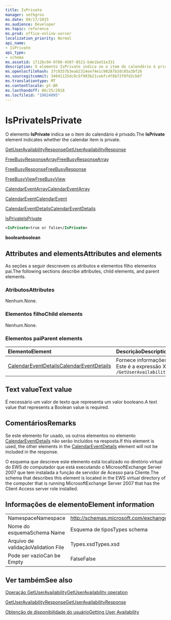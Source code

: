 ```yaml
---
title: IsPrivate
manager: sethgros
ms.date: 09/17/2015
ms.audience: Developer
ms.topic: reference
ms.prod: office-online-server
localization_priority: Normal
api_name:
- IsPrivate
api_type:
- schema
ms.assetid: 1712bc94-9789-4507-8521-bde1be51e331
description: O elemento IsPrivate indica se o item do calendário é privado.
ms.openlocfilehash: 37c0357b3eab2314ee74e1c98287b3dc05a3bf26
ms.sourcegitcommit: 34041125dc8c5f993b21cebfc4f8b72f0fd2cb6f
ms.translationtype: MT
ms.contentlocale: pt-BR
ms.lasthandoff: 06/25/2018
ms.locfileid: "19824095"
---
```

# <a name="isprivate"></a><span data-ttu-id="b4be6-103">IsPrivate</span><span class="sxs-lookup"><span data-stu-id="b4be6-103">IsPrivate</span></span>

<span data-ttu-id="b4be6-104">O elemento **IsPrivate** indica se o item do calendário é privado.</span><span class="sxs-lookup"><span data-stu-id="b4be6-104">The **IsPrivate** element indicates whether the calendar item is private.</span></span> 
  
[<span data-ttu-id="b4be6-105">GetUserAvailabilityResponse</span><span class="sxs-lookup"><span data-stu-id="b4be6-105">GetUserAvailabilityResponse</span></span>](getuseravailabilityresponse.md)
  
[<span data-ttu-id="b4be6-106">FreeBusyResponseArray</span><span class="sxs-lookup"><span data-stu-id="b4be6-106">FreeBusyResponseArray</span></span>](freebusyresponsearray.md)
  
[<span data-ttu-id="b4be6-107">FreeBusyResponse</span><span class="sxs-lookup"><span data-stu-id="b4be6-107">FreeBusyResponse</span></span>](freebusyresponse.md)
  
[<span data-ttu-id="b4be6-108">FreeBusyView</span><span class="sxs-lookup"><span data-stu-id="b4be6-108">FreeBusyView</span></span>](freebusyview.md)
  
[<span data-ttu-id="b4be6-109">CalendarEventArray</span><span class="sxs-lookup"><span data-stu-id="b4be6-109">CalendarEventArray</span></span>](calendareventarray.md)
  
[<span data-ttu-id="b4be6-110">CalendarEvent</span><span class="sxs-lookup"><span data-stu-id="b4be6-110">CalendarEvent</span></span>](calendarevent.md)
  
[<span data-ttu-id="b4be6-111">CalendarEventDetails</span><span class="sxs-lookup"><span data-stu-id="b4be6-111">CalendarEventDetails</span></span>](calendareventdetails.md)
  
[<span data-ttu-id="b4be6-112">IsPrivate</span><span class="sxs-lookup"><span data-stu-id="b4be6-112">IsPrivate</span></span>](isprivate.md)
  
```xml
<IsPrivate>true or false</IsPrivate>
```

 <span data-ttu-id="b4be6-113">**boolean**</span><span class="sxs-lookup"><span data-stu-id="b4be6-113">**boolean**</span></span>
## <a name="attributes-and-elements"></a><span data-ttu-id="b4be6-114">Attributes and elements</span><span class="sxs-lookup"><span data-stu-id="b4be6-114">Attributes and elements</span></span>

<span data-ttu-id="b4be6-115">As seções a seguir descrevem os atributos e elementos filho elementos pai.</span><span class="sxs-lookup"><span data-stu-id="b4be6-115">The following sections describe attributes, child elements, and parent elements.</span></span>
  
### <a name="attributes"></a><span data-ttu-id="b4be6-116">Atributos</span><span class="sxs-lookup"><span data-stu-id="b4be6-116">Attributes</span></span>

<span data-ttu-id="b4be6-117">Nenhum.</span><span class="sxs-lookup"><span data-stu-id="b4be6-117">None.</span></span>
  
### <a name="child-elements"></a><span data-ttu-id="b4be6-118">Elementos filho</span><span class="sxs-lookup"><span data-stu-id="b4be6-118">Child elements</span></span>

<span data-ttu-id="b4be6-119">Nenhum.</span><span class="sxs-lookup"><span data-stu-id="b4be6-119">None.</span></span>
  
### <a name="parent-elements"></a><span data-ttu-id="b4be6-120">Elementos pai</span><span class="sxs-lookup"><span data-stu-id="b4be6-120">Parent elements</span></span>

|<span data-ttu-id="b4be6-121">**Elemento**</span><span class="sxs-lookup"><span data-stu-id="b4be6-121">**Element**</span></span>|<span data-ttu-id="b4be6-122">**Descrição**</span><span class="sxs-lookup"><span data-stu-id="b4be6-122">**Description**</span></span>|
|:-----|:-----|
|[<span data-ttu-id="b4be6-123">CalendarEventDetails</span><span class="sxs-lookup"><span data-stu-id="b4be6-123">CalendarEventDetails</span></span>](calendareventdetails.md) <br/> |<span data-ttu-id="b4be6-124">Fornece informações adicionais sobre um evento de calendário.</span><span class="sxs-lookup"><span data-stu-id="b4be6-124">Provides additional information about a calendar event.</span></span>  <br/> <span data-ttu-id="b4be6-125">Este é a expressão XPath para esse elemento:</span><span class="sxs-lookup"><span data-stu-id="b4be6-125">The following is the XPath expression to this element:</span></span>  <br/>  `/GetUserAvailabilityResponse/FreeBusyResponseArray/FreeBusyResponse/FreeBusyView/CalendarEventArray/CalendarEvent[i]/CalendarEventDetails` <br/> |
   
## <a name="text-value"></a><span data-ttu-id="b4be6-126">Text value</span><span class="sxs-lookup"><span data-stu-id="b4be6-126">Text value</span></span>

<span data-ttu-id="b4be6-127">É necessário um valor de texto que representa um valor booleano.</span><span class="sxs-lookup"><span data-stu-id="b4be6-127">A text value that represents a Boolean value is required.</span></span>
  
## <a name="remarks"></a><span data-ttu-id="b4be6-128">Comentários</span><span class="sxs-lookup"><span data-stu-id="b4be6-128">Remarks</span></span>

<span data-ttu-id="b4be6-129">Se este elemento for usado, os outros elementos no elemento [CalendarEventDetails](calendareventdetails.md) não serão incluídos na resposta.</span><span class="sxs-lookup"><span data-stu-id="b4be6-129">If this element is used, the other elements in the [CalendarEventDetails](calendareventdetails.md) element will not be included in the response.</span></span> 
  
<span data-ttu-id="b4be6-130">O esquema que descreve este elemento está localizado no diretório virtual do EWS do computador que está executando o MicrosoftExchange Server 2007 que tem instalada a função de servidor de Acesso para Cliente.</span><span class="sxs-lookup"><span data-stu-id="b4be6-130">The schema that describes this element is located in the EWS virtual directory of the computer that is running MicrosoftExchange Server 2007 that has the Client Access server role installed.</span></span>
  
## <a name="element-information"></a><span data-ttu-id="b4be6-131">Informações de elemento</span><span class="sxs-lookup"><span data-stu-id="b4be6-131">Element information</span></span>

|||
|:-----|:-----|
|<span data-ttu-id="b4be6-132">Namespace</span><span class="sxs-lookup"><span data-stu-id="b4be6-132">Namespace</span></span>  <br/> |http://schemas.microsoft.com/exchange/services/2006/types  <br/> |
|<span data-ttu-id="b4be6-133">Nome do esquema</span><span class="sxs-lookup"><span data-stu-id="b4be6-133">Schema Name</span></span>  <br/> |<span data-ttu-id="b4be6-134">Esquema de tipos</span><span class="sxs-lookup"><span data-stu-id="b4be6-134">Types schema</span></span>  <br/> |
|<span data-ttu-id="b4be6-135">Arquivo de validação</span><span class="sxs-lookup"><span data-stu-id="b4be6-135">Validation File</span></span>  <br/> |<span data-ttu-id="b4be6-136">Types.xsd</span><span class="sxs-lookup"><span data-stu-id="b4be6-136">Types.xsd</span></span>  <br/> |
|<span data-ttu-id="b4be6-137">Pode ser vazio</span><span class="sxs-lookup"><span data-stu-id="b4be6-137">Can be Empty</span></span>  <br/> |<span data-ttu-id="b4be6-138">False</span><span class="sxs-lookup"><span data-stu-id="b4be6-138">False</span></span>  <br/> |
   
## <a name="see-also"></a><span data-ttu-id="b4be6-139">Ver também</span><span class="sxs-lookup"><span data-stu-id="b4be6-139">See also</span></span>



[<span data-ttu-id="b4be6-140">Operação GetUserAvailability</span><span class="sxs-lookup"><span data-stu-id="b4be6-140">GetUserAvailability operation</span></span>](getuseravailability-operation.md)
  
[<span data-ttu-id="b4be6-141">GetUserAvailabilityResponse</span><span class="sxs-lookup"><span data-stu-id="b4be6-141">GetUserAvailabilityResponse</span></span>](getuseravailabilityresponse.md)


[<span data-ttu-id="b4be6-142">Obtenção de disponibilidade do usuário</span><span class="sxs-lookup"><span data-stu-id="b4be6-142">Getting User Availability</span></span>](http://msdn.microsoft.com/library/d4133fcb-9b0f-4e6b-aadf-a389da83516a%28Office.15%29.aspx)

